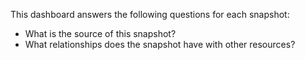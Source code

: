 This dashboard answers the following questions for each snapshot:

- What is the source of this snapshot?
- What relationships does the snapshot have with other resources?
